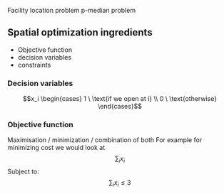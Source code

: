 Facility location problem 
p-median problem 
## Spatial optimization ingredients
- Objective function 
- decision variables
- constraints
### Decision variables
$$x_i \begin{cases} 1 \ \text{if we open at i} \\ 0 \ \text{otherwise} \end{cases}$$
### Objective function
Maximisation / minimization / combination of both 
For example for minimizing cost we would look at
$$\sum_{i} x_i$$
Subject to:
$$\sum_i x_i \leq 3$$

